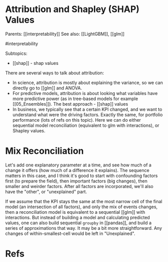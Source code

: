 # Attribution and Shapley (SHAP) Values

Parents: [[interpretability]]
See also: [[LightGBM]], [[glm]]

#interpretability


Subtopics:
* [[shap]] - shap values

There are several ways to talk about attribution:
* In science, attribution is mostly about explaining the variance, so we can directly go to [[glm]] and ANOVA.
* For predictive models, attribution is about looking what variables have more predictive power (as in tree-based models for example [[05_Ensembles]]). The best approach - [[shap]] values
* In business, we typically see that a certain KPI changed, and we want to understand what were the driving factors. Exactly the same, for portfolio performance (lots of refs on this topic). Here we can do either sequential model reconciliation (equivalent to glm with interactions), or Shapley values.

# Mix Reconciliation

Let's add one explanatory parameter at a time, and see how much of a change it offers (how much of a difference it explains). The sequence matters in this case, and I think it's good to start with confounding factors first (to prepare the field), then important factors (big changes), then smaller and weirder factors. After all factors are incorporated, we'll also have the "other", or "unexplained" part.

If we assume that the KPI stays the same at the most narrow cell of the final model (an intersection of all factors), and only the mix of events changes, then a reconciliation model is equivalent to a sequential [[glm]] with interactions. But instead of building a model and calculating predicted values, one can also build sequential `groupby` in [[pandas]], and build a series of approximations that way. It may be a bit more straightforward. Any changes of within-smallest-cell would be left in "Unexplained".

# Refs

